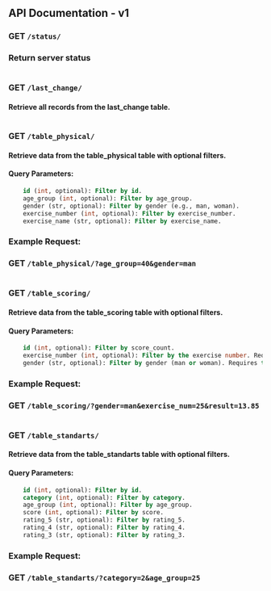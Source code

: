 ## API Documentation - v1

### GET ```/status/```
### Return server status

#

### GET ```/last_change/```

#### Retrieve all records from the last_change table.

#

### GET ```/table_physical/```

#### Retrieve data from the table_physical table with optional filters.
#### Query Parameters:
```sql
    id (int, optional): Filter by id.
    age_group (int, optional): Filter by age_group.
    gender (str, optional): Filter by gender (e.g., man, woman).
    exercise_number (int, optional): Filter by exercise_number.
    exercise_name (str, optional): Filter by exercise_name.
```
### Example Request:

### GET ```/table_physical/?age_group=40&gender=man```

#

### GET ```/table_scoring/```

#### Retrieve data from the table_scoring table with optional filters.
#### Query Parameters:
```sql
    id (int, optional): Filter by score_count.
    exercise_number (int, optional): Filter by the exercise number. Requires the gender parameter.
    gender (str, optional): Filter by gender (man or woman). Requires the exercise_number parameter.
```
### Example Request:

### GET ```/table_scoring/?gender=man&exercise_num=25&result=13.85```

#

### GET ```/table_standarts/```

#### Retrieve data from the table_standarts table with optional filters.
#### Query Parameters:
```sql
    id (int, optional): Filter by id.
    category (int, optional): Filter by category.
    age_group (int, optional): Filter by age_group.
    score (int, optional): Filter by score.
    rating_5 (str, optional): Filter by rating_5.
    rating_4 (str, optional): Filter by rating_4.
    rating_3 (str, optional): Filter by rating_3.
```
### Example Request:

### GET ```/table_standarts/?category=2&age_group=25```
